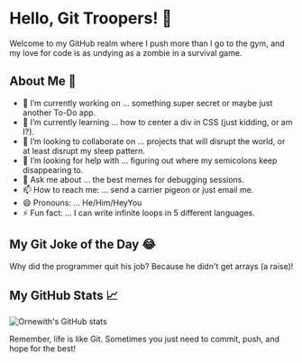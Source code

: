 # Hello, Git Troopers! 👋

Welcome to my GitHub realm where I push more than I go to the gym, and my love for code is as undying as a zombie in a survival game.

## About Me 🤖

- 🔭 I’m currently working on ... something super secret or maybe just another To-Do app.
- 🌱 I’m currently learning ... how to center a div in CSS (just kidding, or am I?).
- 👯 I’m looking to collaborate on ... projects that will disrupt the world, or at least disrupt my sleep pattern.
- 🤔 I’m looking for help with ... figuring out where my semicolons keep disappearing to.
- 💬 Ask me about ... the best memes for debugging sessions.
- 📫 How to reach me: ... send a carrier pigeon or just email me.
- 😄 Pronouns: ... He/Him/HeyYou
- ⚡ Fun fact: ... I can write infinite loops in 5 different languages.

## My Git Joke of the Day 😂

Why did the programmer quit his job? Because he didn't get arrays (a raise)!

## My GitHub Stats 📈

![Ornewith's GitHub stats](https://github-readme-stats.vercel.app/api?username=Ornewith&show_icons=true&theme=radical)

Remember, life is like Git. Sometimes you just need to commit, push, and hope for the best!
